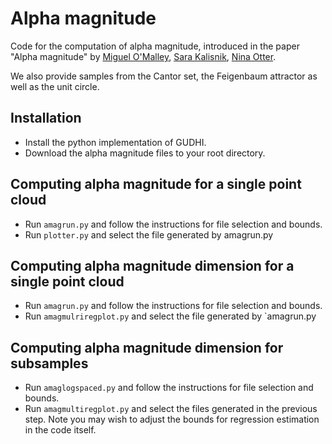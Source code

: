 # Alpha magnitude
Code for the computation of alpha magnitude, introduced in the paper "Alpha magnitude" by [Miguel O'Malley](https://momalley.wescreates.wesleyan.edu), [Sara Kalisnik](https://people.math.ethz.ch/~skalisnik/), [Nina Otter](https://www.ninaotter.com).

We also provide samples from the Cantor set, the Feigenbaum attractor as well as the unit circle.

## Installation
- Install the python implementation of GUDHI.
- Download the alpha magnitude files to your root directory.


## Computing alpha magnitude for a single point cloud
- Run `amagrun.py` and follow the instructions for file selection and bounds.
- Run `plotter.py` and select the file generated by amagrun.py


## Computing alpha magnitude dimension for a single point cloud

- Run `amagrun.py` and follow the instructions for file selection and bounds.
- Run `amagmulriregplot.py` and select the file generated by `amagrun.py


## Computing alpha magnitude dimension for subsamples
- Run `amaglogspaced.py` and follow the instructions for file selection and bounds.
- Run `amagmultiregplot.py` and select the files generated in the previous step. Note you may wish to adjust the bounds for regression estimation in the code itself.
